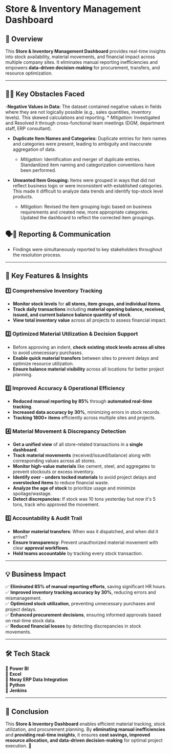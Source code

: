 # **Store & Inventory Management Dashboard**

## 🚀 Overview  
This **Store & Inventory Management Dashboard** provides real-time insights into stock availability, material movements, and financial impact across multiple company sites. It eliminates manual reporting inefficiencies and empowers **data-driven decision-making** for procurement, transfers, and resource optimization. 

---------------------------------------------------------------------------------------------------------

## 🧗‍♂️ **Key Obstacles Faced** 

-**Negative Values in Data:** The dataset contained negative values in fields where they are not logically possible (e.g., sales quantities, inventory levels). This skewed calculations and reporting.
    *   *Mitigation:* Investigated and Resolved it through cross-functional team meetings (DGM, department staff, ERP consultant).

*   **Duplicate Item Names and Categories:** Duplicate entries for item names and categories were present, leading to ambiguity and inaccurate aggregation of data.
    *   *Mitigation:* Identification and merger of duplicate entries. Standardized item naming and categorization conventions have been performed.

*   **Unwanted Item Grouping:** Items were grouped in ways that did not reflect business logic or were inconsistent with established categories. This made it difficult to analyze data trends and identify top-stock level products.
    *   *Mitigation:* Revised the item grouping logic based on business requirements and created new, more appropriate categories. Updated the dashboard to reflect the corrected item groupings.




## 🗣️📝 Reporting & Communication 
- Findings were simultaneously reported to key stakeholders throughout the resolution process.



---------------------------------------------------------------------------------------------------------

## 🎯 **Key Features & Insights**  

### 1️⃣ **Comprehensive Inventory Tracking**  
- **Monitor stock levels** for **all stores, item groups, and individual items**.  
- **Track daily transactions** including **material opening balance, received, issued, and current balance balance quantity of stock**.  
- **View total inventory value** across all projects to assess financial impact.  

### 2️⃣ **Optimized Material Utilization & Decision Support**  
- Before approving an indent, **check existing stock levels across all sites** to avoid unnecessary purchases.  
- **Enable quick material transfers** between sites to prevent delays and optimize resource utilization.  
- **Ensure balance material visibility** across all locations for better project planning.  

### 3️⃣ **Improved Accuracy & Operational Efficiency**  
- **Reduced manual reporting by 85%** through **automated real-time tracking**.  
- **Increased data accuracy by 30%**, minimizing errors in stock records.  
- **Tracking 1800+ items** efficiently across multiple sites and projects.  

### 4️⃣ **Material Movement & Discrepancy Detection**  
- **Get a unified view** of all store-related transactions in a **single dashboard**.  
- **Track material movements** (received/issued/balance) along with corresponding values across all stores.  
- **Monitor high-value materials** like cement, steel, and aggregates to prevent stockouts or excess inventory.  
- **Identify over - unders tocked materials** to avoid project delays and **overstocked items** to reduce financial waste.  
- **Analyze the age of stock** to prioritize usage and minimize spoilage/wastage.  
- **Detect discrepancies:** If stock was 10 tons yesterday but now it's 5 tons, track who approved the movement.  

### 5️⃣ **Accountability & Audit Trail**  
- **Monitor material transfers**: When was it dispatched, and when did it arrive?  
- **Ensure transparency**: Prevent unauthorized material movement with clear **approval workflows**.  
- **Hold teams accountable** by tracking every stock transaction.  

---------------------------------------------------------------------------------------------------------

## 💡 **Business Impact**  
✅ **Eliminated 85% of manual reporting efforts**, saving significant HR hours.  
✅ **Improved inventory tracking accuracy by 30%**, reducing errors and mismanagement.  
✅ **Optimized stock utilization**, preventing unnecessary purchases and project delays.  
✅ **Enhanced procurement decisions**, ensuring informed approvals based on real-time stock data.  
✅ **Reduced financial losses** by detecting discrepancies in stock movements.  

---------------------------------------------------------------------------------------------------------

## 🛠 **Tech Stack**  
🔹 **Power BI**  
🔹 **Excel**  
🔹 **Nway ERP Data Integration**  
🔹 **Python**  
🔹 **Jenkins**  

---------------------------------------------------------------------------------------------------------

## 📌 **Conclusion**  
This **Store & Inventory Dashboard** enables efficient material tracking, stock utilization, and procurement planning. By **eliminating manual inefficiencies** and **providing real-time insights**, it ensures **cost savings, improved resource allocation, and data-driven decision-making** for optimal project execution. 🚀
